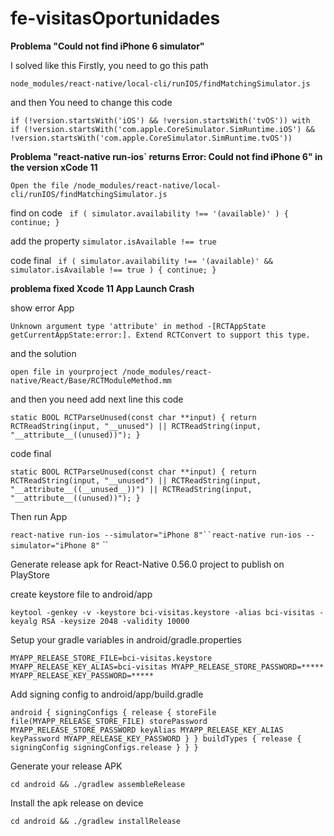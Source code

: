 # fe-visitasOportunidades

**Problema "Could not find iPhone 6 simulator"**

I solved like this Firstly, you need to go this path

`node_modules/react-native/local-cli/runIOS/findMatchingSimulator.js`

and then You need to change this code

`if (!version.startsWith('iOS') && !version.startsWith('tvOS'))
with
`
`if (!version.startsWith('com.apple.CoreSimulator.SimRuntime.iOS') && !version.startsWith('com.apple.CoreSimulator.SimRuntime.tvOS'))`


**Problema "react-native run-ios` returns Error: Could not find iPhone 6" in the version xCode 11**

`Open the file /node_modules/react-native/local-cli/runIOS/findMatchingSimulator.js`

find on code
`
if (
   simulator.availability !== '(available)'
 ) {
  continue;
}`

add the property
`simulator.isAvailable !== true`

code final
`
if (
   simulator.availability !== '(available)' &&
   simulator.isAvailable !== true
 ) {
  continue;
}`

**problema fixed Xcode 11 App Launch Crash**

show error App

`Unknown argument type 'attribute' in method -[RCTAppState getCurrentAppState:error:]. Extend RCTConvert to support this type.`

and the solution

`open file in yourproject /node_modules/react-native/React/Base/RCTModuleMethod.mm`

and then you need add next line this code

`static BOOL RCTParseUnused(const char **input)
{
  return RCTReadString(input, "__unused") ||
         RCTReadString(input, "__attribute__((unused))");
}`

code final

`static BOOL RCTParseUnused(const char **input)
{
  return RCTReadString(input, "__unused") ||
         RCTReadString(input, "__attribute__((__unused__))") ||
         RCTReadString(input, "__attribute__((unused))");
}`


Then run App

`react-native run-ios --simulator="iPhone 8"``react-native run-ios --simulator="iPhone 8"`
``

Generate release apk for React-Native 0.56.0 project to publish on PlayStore

create keystore file to android/app

`keytool -genkey -v -keystore bci-visitas.keystore -alias bci-visitas -keyalg RSA -keysize 2048 -validity 10000`

Setup your gradle variables in android/gradle.properties

`MYAPP_RELEASE_STORE_FILE=bci-visitas.keystore
MYAPP_RELEASE_KEY_ALIAS=bci-visitas
MYAPP_RELEASE_STORE_PASSWORD=*****
MYAPP_RELEASE_KEY_PASSWORD=*****`

Add signing config to android/app/build.gradle

`android {
signingConfigs {
release {
storeFile file(MYAPP_RELEASE_STORE_FILE)
storePassword MYAPP_RELEASE_STORE_PASSWORD
keyAlias MYAPP_RELEASE_KEY_ALIAS
keyPassword MYAPP_RELEASE_KEY_PASSWORD
}
}
buildTypes {
release {
signingConfig signingConfigs.release
}
}
}`

Generate your release APK

`cd android && ./gradlew assembleRelease`

Install the apk release on device

`cd android && ./gradlew installRelease`
